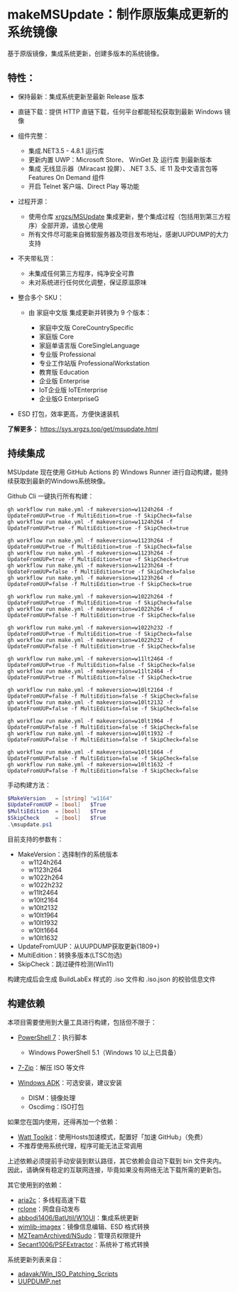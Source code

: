 # makeMSUpdate：制作原版集成更新的系统镜像

基于原版镜像，集成系统更新，创建多版本的系统镜像。

## 特性：

- 保持最新：集成系统更新至最新 Release 版本

- 直链下载：提供 HTTP 直链下载，任何平台都能轻松获取到最新 Windows 镜像
- 组件完整：
  - 集成.NET3.5 - 4.8.1 运行库
  - 更新内置 UWP：Microsoft Store、 WinGet 及 运行库 到最新版本
  - 集成 无线显示器（Miracast 投屏）、.NET 3.5、IE 11 及中文语言包等 Features On Demand 组件
  - 开启 Telnet 客户端、Direct Play 等功能
- 过程开源：
  - 使用仓库 [xrgzs/MSUpdate](https://github.com/xrgzs/MSUpdate) 集成更新，整个集成过程（包括用到第三方程序）全部开源，请放心使用
  - 所有文件尽可能来自微软服务器及项目发布地址，感谢UUPDUMP的大力支持
- 不夹带私货：
  - 未集成任何第三方程序，纯净安全可靠
  - 未对系统进行任何优化调整，保证原滋原味
- 整合多个 SKU：
  - 由 家庭中文版 集成更新并转换为 9 个版本：

    - 家庭中文版 CoreCountrySpecific
    - 家庭版 Core
    - 家庭单语言版 CoreSingleLanguage
    - 专业版 Professional
    - 专业工作站版 ProfessionalWorkstation
    - 教育版 Education
    - 企业版 Enterprise
    - IoT企业版 IoTEnterprise
    - 企业版G EnterpriseG
- ESD 打包，效率更高，方便快速装机

**了解更多：**
https://sys.xrgzs.top/get/msupdate.html

## 持续集成

MSUpdate 现在使用 GitHub Actions 的 Windows Runner 进行自动构建，能持续获取到最新的Windows系统映像。

Github Cli 一键执行所有构建：

```shell
gh workflow run make.yml -f makeversion=w1124h264 -f UpdateFromUUP=true -f MultiEdition=true -f SkipCheck=false
gh workflow run make.yml -f makeversion=w1124h264 -f UpdateFromUUP=true -f MultiEdition=true -f SkipCheck=true

gh workflow run make.yml -f makeversion=w1123h264 -f UpdateFromUUP=true -f MultiEdition=true -f SkipCheck=false
gh workflow run make.yml -f makeversion=w1123h264 -f UpdateFromUUP=true -f MultiEdition=true -f SkipCheck=true
gh workflow run make.yml -f makeversion=w1123h264 -f UpdateFromUUP=false -f MultiEdition=true -f SkipCheck=false
gh workflow run make.yml -f makeversion=w1123h264 -f UpdateFromUUP=false -f MultiEdition=true -f SkipCheck=true

gh workflow run make.yml -f makeversion=w1022h264 -f UpdateFromUUP=true -f MultiEdition=true -f SkipCheck=false
gh workflow run make.yml -f makeversion=w1022h264 -f UpdateFromUUP=false -f MultiEdition=true -f SkipCheck=false

gh workflow run make.yml -f makeversion=w1022h232 -f UpdateFromUUP=true -f MultiEdition=true -f SkipCheck=false
gh workflow run make.yml -f makeversion=w1022h232 -f UpdateFromUUP=false -f MultiEdition=true -f SkipCheck=false

gh workflow run make.yml -f makeversion=w11lt2464 -f UpdateFromUUP=true -f MultiEdition=false -f SkipCheck=false
gh workflow run make.yml -f makeversion=w11lt2464 -f UpdateFromUUP=true -f MultiEdition=false -f SkipCheck=true

gh workflow run make.yml -f makeversion=w10lt2164 -f UpdateFromUUP=false -f MultiEdition=false -f SkipCheck=false
gh workflow run make.yml -f makeversion=w10lt2132 -f UpdateFromUUP=false -f MultiEdition=false -f SkipCheck=false

gh workflow run make.yml -f makeversion=w10lt1964 -f UpdateFromUUP=false -f MultiEdition=false -f SkipCheck=false
gh workflow run make.yml -f makeversion=w10lt1932 -f UpdateFromUUP=false -f MultiEdition=false -f SkipCheck=false

gh workflow run make.yml -f makeversion=w10lt1664 -f UpdateFromUUP=false -f MultiEdition=false -f SkipCheck=false
gh workflow run make.yml -f makeversion=w10lt1632 -f UpdateFromUUP=false -f MultiEdition=false -f SkipCheck=false
```

手动构建方法：

```powershell
$MakeVersion   = [string] "w1164"
$UpdateFromUUP = [bool]   $True
$MultiEdition  = [bool]   $True
$SkipCheck     = [bool]   $True
.\msupdate.ps1
```

目前支持的参数有：

- MakeVersion：选择制作的系统版本
  - w1124h264
  - w1123h264
  - w1022h264
  - w1022h232
  - w11lt2464
  - w10lt2164
  - w10lt2132
  - w10lt1964
  - w10lt1932
  - w10lt1664
  - w10lt1632
- UpdateFromUUP：从UUPDUMP获取更新(1809+)
- MultiEdition：转换多版本(LTSC勿选)
- SkipCheck：跳过硬件检测(Win11)

构建完成后会生成 BuildLabEx 样式的 .iso 文件和 .iso.json 的校验信息文件

## 构建依赖

本项目需要使用到大量工具进行构建，包括但不限于：

- [PowerShell 7](https://github.com/PowerShell/powershell)：执行脚本
  - Windows PowerShell 5.1（Windows 10 以上已具备）

- [7-Zip](https://www.7-zip.org)：解压 ISO 等文件
- [Windows ADK](https://learn.microsoft.com/zh-cn/windows-hardware/get-started/adk-install)：可选安装，建议安装
  - DISM：镜像处理
  - Oscdimg：ISO打包

如果您在国内使用，还得再加一个依赖：

- [Watt Toolkit](https://github.com/BeyondDimension/SteamTools)：使用Hosts加速模式，配置好「加速 GitHub」（免费）
- 不推荐使用系统代理，程序可能无法正常调用

上述依赖必须提前手动安装到默认路径，其它依赖会自动下载到 bin 文件夹内。因此，请确保有稳定的互联网连接，毕竟如果没有网络无法下载所需的更新包。

其它使用到的依赖：

- [aria2c](https://github.com/aria2/aria2)：多线程高速下载
- [rclone](https://github.com/rclone/rclone)：网盘自动发布
- [abbodi1406/BatUtil/W10UI](https://github.com/abbodi1406/BatUtil/tree/master/W10UI)：集成系统更新
- [wimlib-imagex](https://wimlib.net/)：镜像信息编辑、ESD 格式转换
- [M2TeamArchived/NSudo](https://github.com/M2TeamArchived/NSudo)：管理员权限提升
- [Secant1006/PSFExtractor](https://github.com/Secant1006/PSFExtractor)：系统补丁格式转换

系统更新列表来自：

- [adavak/Win_ISO_Patching_Scripts](https://github.com/adavak/Win_ISO_Patching_Scripts)
- [UUPDUMP.net](https://uupdump.net/)